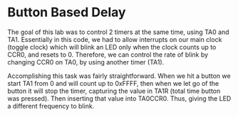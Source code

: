 # Button Based Delay

The goal of this lab was to control 2 timers at the same time, using TA0 and TA1. Essentially in this code, we had to allow interrupts on our main clock (toggle clock) which will blink an LED only when the clock counts up to CCR0, and resets to 0. Therefore, we can control the rate of blink by changing CCR0 on TA0, by using another timer (TA1). 

Accomplishing this task was fairly straightforward. When we hit a button we start TA1 from 0 and will count up to 0xFFFF, then when we let go of the button it will stop the timer, capturing the value in TA1R (total time button was pressed). Then inserting that value into TA0CCR0. Thus, giving the LED a different frequency to blink.